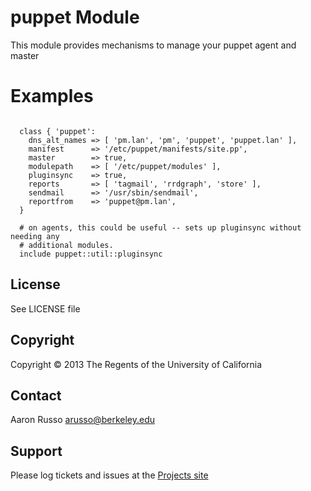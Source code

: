 # puppet Module #

This module provides mechanisms to manage your puppet agent and master 

# Examples #

<pre><code>
  class { 'puppet':
    dns_alt_names => [ 'pm.lan', 'pm', 'puppet', 'puppet.lan' ],
    manifest      => '/etc/puppet/manifests/site.pp',
    master        => true,
    modulepath    => [ '/etc/puppet/modules' ],
    pluginsync    => true,
    reports       => [ 'tagmail', 'rrdgraph', 'store' ],
    sendmail      => '/usr/sbin/sendmail',
    reportfrom    => 'puppet@pm.lan',
  }

  # on agents, this could be useful -- sets up pluginsync without needing any
  # additional modules.
  include puppet::util::pluginsync
</code></pre>
 

License
-------

See LICENSE file

Copyright
---------

Copyright &copy; 2013 The Regents of the University of California

Contact
-------

Aaron Russo <arusso@berkeley.edu>

Support
-------

Please log tickets and issues at the
[Projects site](https://github.com/arusso/puppet-puppet/issues/)
